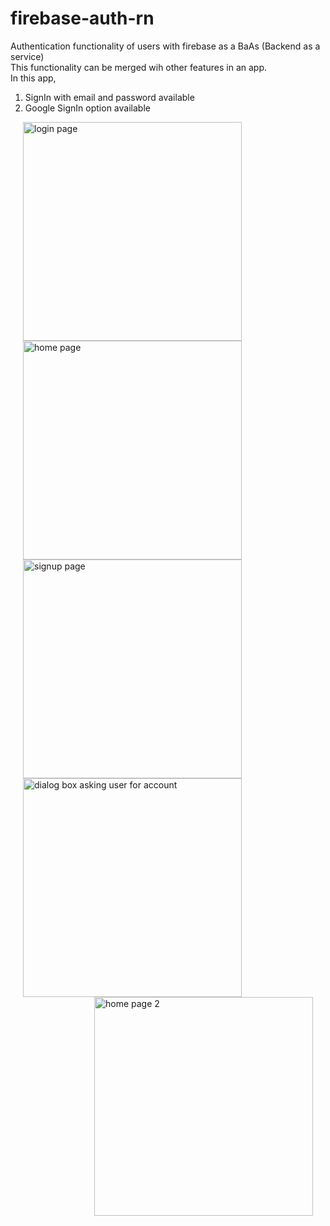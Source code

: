 # firebase-auth-rn
Authentication functionality of users with firebase as a BaAs (Backend as a service)    
This functionality can be merged wih other features in an app.   
In this app,  
1. SignIn with email and password available  
2. Google SignIn option available

<div style="float:right">
<img src="https://user-images.githubusercontent.com/53833059/76701824-b26ba180-66ea-11ea-8b80-dbc1f353affe.jpg" width="350" title="login page" hspace=20>

<img src="https://user-images.githubusercontent.com/53833059/76701825-b39cce80-66ea-11ea-98c6-3792db0899ed.jpg" width="350" title="home page" hspace=20>
</div>


<div style="float:right">
<img src="https://user-images.githubusercontent.com/53833059/76701709-75eb7600-66e9-11ea-9e22-06d0ac17dbf8.jpg" width="350" title="signup page" hspace=20>

<img src="https://user-images.githubusercontent.com/53833059/76701710-76840c80-66e9-11ea-99c2-f4763888827e.jpg" width="350" title="dialog box asking user for account" hspace=20>
</div>


<div style="float:right">

<img src="https://user-images.githubusercontent.com/53833059/76701711-771ca300-66e9-11ea-9396-f4ca2bab57da.jpg" width="350" title="home page 2" hspace=20>
 
</div>
